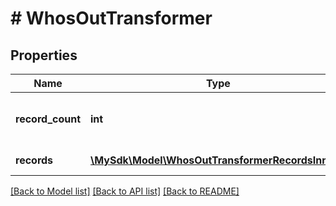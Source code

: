 # # WhosOutTransformer

## Properties

Name | Type | Description | Notes
------------ | ------------- | ------------- | -------------
**record_count** | **int** | The number of records returned | [optional]
**records** | [**\MySdk\Model\WhosOutTransformerRecordsInner[]**](WhosOutTransformerRecordsInner.md) | The array of records | [optional]

[[Back to Model list]](../../README.md#models) [[Back to API list]](../../README.md#endpoints) [[Back to README]](../../README.md)
